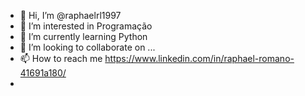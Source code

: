 - 👋 Hi, I’m @raphaelrl1997
- 👀 I’m interested in Programação
- 🌱 I’m currently learning Python
- 💞️ I’m looking to collaborate on ...
- 📫 How to reach me https://www.linkedin.com/in/raphael-romano-41691a180/
- 

<!---
raphaelrl1997/raphaelrl1997 is a ✨ special ✨ repository because its `README.md` (this file) appears on your GitHub profile.
You can click the Preview link to take a look at your changes.
--->
